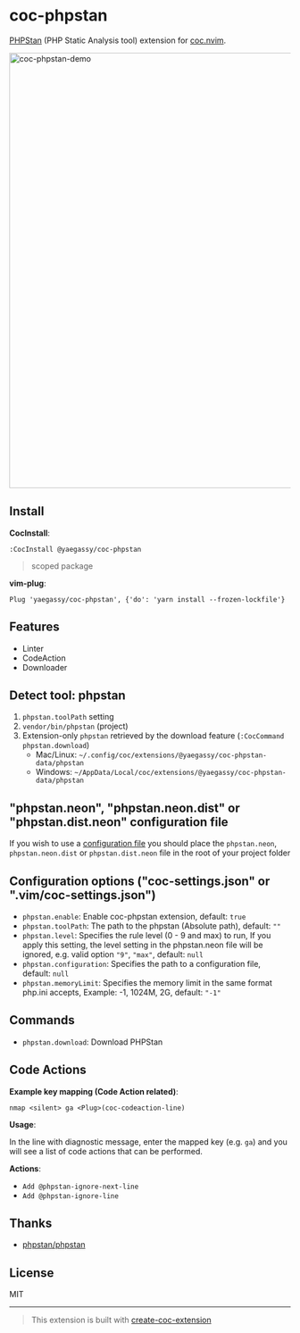 # coc-phpstan

[PHPStan](https://phpstan.org/) (PHP Static Analysis tool) extension for [coc.nvim](https://github.com/neoclide/coc.nvim).

<img width="780" alt="coc-phpstan-demo" src="https://user-images.githubusercontent.com/188642/119638316-7fc24a80-be51-11eb-8b0e-5ec592a90154.gif">

## Install

**CocInstall**:

```vim
:CocInstall @yaegassy/coc-phpstan
```

> scoped package

**vim-plug**:

```vim
Plug 'yaegassy/coc-phpstan', {'do': 'yarn install --frozen-lockfile'}
```

## Features

- Linter
- CodeAction
- Downloader

## Detect tool: phpstan

1. `phpstan.toolPath` setting
1. `vendor/bin/phpstan` (project)
1. Extension-only `phpstan` retrieved by the download feature (`:CocCommand phpstan.download`)
   - Mac/Linux: `~/.config/coc/extensions/@yaegassy/coc-phpstan-data/phpstan`
   - Windows: `~/AppData/Local/coc/extensions/@yaegassy/coc-phpstan-data/phpstan`

## "phpstan.neon", "phpstan.neon.dist" or "phpstan.dist.neon" configuration file

If you wish to use a [configuration file](https://phpstan.org/config-reference) you should place the `phpstan.neon`, `phpstan.neon.dist` or `phpstan.dist.neon` file in the root of your project folder

## Configuration options ("coc-settings.json" or ".vim/coc-settings.json")

- `phpstan.enable`: Enable coc-phpstan extension, default: `true`
- `phpstan.toolPath`: The path to the phpstan (Absolute path), default: `""`
- `phpstan.level`: Specifies the rule level (0 - 9 and max) to run, If you apply this setting, the level setting in the phpstan.neon file will be ignored, e.g. valid option `"9"`, `"max"`, default: `null`
- `phpstan.configuration`: Specifies the path to a configuration file, default: `null`
- `phpstan.memoryLimit`: Specifies the memory limit in the same format php.ini accepts, Example: -1, 1024M, 2G, default: `"-1"`

## Commands

- `phpstan.download`: Download PHPStan

## Code Actions

**Example key mapping (Code Action related)**:

```vim
nmap <silent> ga <Plug>(coc-codeaction-line)
```

**Usage**:

In the line with diagnostic message, enter the mapped key (e.g. `ga`) and you will see a list of code actions that can be performed.

**Actions**:

- `Add @phpstan-ignore-next-line`
- `Add @phpstan-ignore-line`

## Thanks

- [phpstan/phpstan](https://github.com/phpstan/phpstan)

## License

MIT

---

> This extension is built with [create-coc-extension](https://github.com/fannheyward/create-coc-extension)
